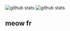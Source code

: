 ![github stats](https://github-readme-stats.vercel.app/api?username=lare354&bg_color=1e1e2e&text_color=cdd6f4&icon_color=cba6f7&title_color=94e2d5)
![github stats](https://github-readme-stats.vercel.app/api/top-langs?username=lare354&layout=compact&langs_count=8&bg_color=1e1e2e&text_color=cdd6f4&icon_color=cba6f7&title_color=94e2d5&ring_color=cba6f7&show_icons=true&hide_border=false)




## meow fr
